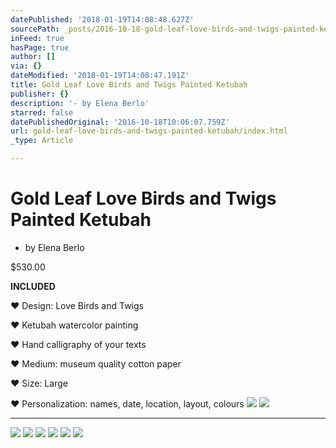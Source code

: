 ```yaml
---
datePublished: '2018-01-19T14:08:48.627Z'
sourcePath: _posts/2016-10-18-gold-leaf-love-birds-and-twigs-painted-ketubah.md
inFeed: true
hasPage: true
author: []
via: {}
dateModified: '2018-01-19T14:08:47.191Z'
title: Gold Leaf Love Birds and Twigs Painted Ketubah
publisher: {}
description: '- by Elena Berlo'
starred: false
datePublishedOriginal: '2016-10-18T10:06:07.759Z'
url: gold-leaf-love-birds-and-twigs-painted-ketubah/index.html
_type: Article

---
```

# Gold Leaf Love Birds and Twigs Painted Ketubah

- by Elena Berlo

$530.00

**INCLUDED**

♥ Design: Love Birds and Twigs

♥ Ketubah watercolor painting

♥ Hand calligraphy of your texts

♥ Medium: museum quality cotton paper

♥ Size: Large

♥ Personalization: names, date, location, layout, colours
![](https://the-grid-user-content.s3-us-west-2.amazonaws.com/8d805693-90a1-4a12-9d2d-51a59c5c21bd.jpg)
![](https://the-grid-user-content.s3-us-west-2.amazonaws.com/15a86b72-50ad-4612-94c9-eb38565875c7.jpg)

---

![](https://the-grid-user-content.s3-us-west-2.amazonaws.com/97ad159c-1bd5-4975-9062-0898060703e0.jpg)
![](https://the-grid-user-content.s3-us-west-2.amazonaws.com/643238a0-13c3-460a-9634-817613dd49f4.jpg)
![](https://the-grid-user-content.s3-us-west-2.amazonaws.com/af03e3f2-2875-4c3a-a9f5-086905b5e777.jpg)
![](https://the-grid-user-content.s3-us-west-2.amazonaws.com/93b1bb3b-9277-4bec-b266-65b18f9bdb7c.jpg)
![](https://the-grid-user-content.s3-us-west-2.amazonaws.com/6173fc5c-e26b-4e21-a659-b901197eb826.jpg)
![](https://the-grid-user-content.s3-us-west-2.amazonaws.com/489d843b-bd8d-4f40-97f2-345248503426.jpg)
